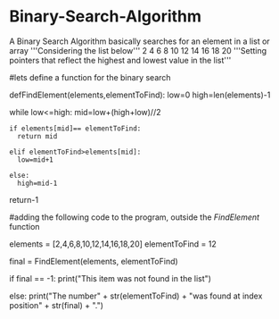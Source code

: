 # Binary-Search-Algorithm
A Binary Search Algorithm basically searches for an element in a list or array 
'''Considering the list below'''
2  4  6  8  10  12  14  16  18  20 
'''Setting pointers that reflect the highest and lowest value in the list'''

#lets define a function for the binary search


defFindElement(elements,elementToFind):
  low=0
  high=len(elements)-1

  while low<=high:
    mid=low+(high+low)//2

    if elements[mid]== elementToFind:
      return mid

    elif elementToFind>elements[mid]:
      low=mid+1

    else:
      high=mid-1
  return-1

#adding the following code to the program, outside the _FindElement_ function

elements = [2,4,6,8,10,12,14,16,18,20]
elementToFind = 12

final = FindElement(elements, elementToFind)

if final == -1:
  print("This item was not found in the list")
  
else:
  print("The number" + str(elementToFind) + "was found at index position" + str(final) + ".")
  
  
